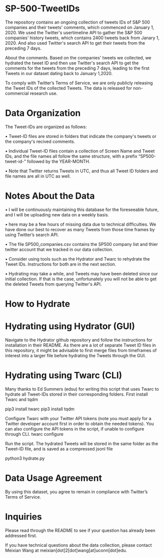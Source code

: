 # SP-500-TweetIDs
The repository contains an ongoing collection of tweets IDs of S&amp;P 500 companies and their tweets' comments, which commenced on January 1, 2020.
We used the Twitter's usertimeline API to gather the S&P 500 companies' history tweets, which contains 2400 tweets back from Janary 1, 2020. And also used Twitter's search API to get their tweets from the preceding 7 days. 

About the comments. Based on the companies' tweets we collected, we hydrated the tweet ID and then use Twitter's search API to get the comments for the tweets from the preceding 7 days, leading to the first Tweets in our dataset dating back to January 1,2020.

To comply with Twitter’s Terms of Service, we are only publicly releasing the Tweet IDs of the collected Tweets. The data is released for non-commercial research use.

# Data Organization
The Tweet-IDs are organized as follows:

•	Tweet-ID files are stored in folders that indicate the company's tweets or the company's recived comments.

•	Individual Tweet-ID files contain a collection of Screen Name and Tweet IDs, and the file names all follow the same structure, with a prefix “SP500-tweet-id-” followed by the YEAR-MONTH.

•	Note that Twitter returns Tweets in UTC, and thus all Tweet ID folders and file names are all in UTC as well.

# Notes About the Data
•	I will be continuously maintaining this database for the foreseeable future, and I will be uploading new data on a weekly basis.

•	here may be a few hours of missing data due to technical difficulties. We have done our best to recover as many Tweets from those time frames by using Twitter’s search API.

•	The file SP500_companies.csv contains the SP500 company list and thier twitter account that we tracked in our data collection. 

•	Consider using tools such as the Hydrator and Twarc to rehydrate the Tweet IDs. Instructions for both are in the next section.

•	Hydrating may take a while, and Tweets may have been deleted since our initial collection. If that is the case, unfortunately you will not be able to get the deleted Tweets from querying Twitter's API. 

# How to Hydrate
# Hydrating using Hydrator (GUI)

Navigate to the Hydrator github repository and follow the instructions for installation in their README. As there are a lot of separate Tweet ID files in this repository, it might be advisable to first merge files from timeframes of interest into a larger file before hydrating the Tweets through the GUI. 

# Hydrating using Twarc (CLI)

Many thanks to Ed Summers (edsu) for writing this script that uses Twarc to hydrate all Tweet-IDs stored in their corresponding folders.
First install Twarc and tqdm

pip3 install twarc
pip3 install tqdm

Configure Twarc with your Twitter API tokens (note you must apply for a Twitter developer account first in order to obtain the needed tokens). You can also configure the API tokens in the script, if unable to configure through CLI.
twarc configure

Run the script. The hydrated Tweets will be stored in the same folder as the Tweet-ID file, and is saved as a compressed jsonl file

python3 hydrate.py

# Data Usage Agreement
By using this dataset, you agree to remain in compliance with Twitter’s Terms of Service.

# Inquiries

Please read through the README to see if your question has already been addressed first.

If you have technical questions about the data collection, please contact Meixian Wang at meixian[dot]2[dot]wang[at]uconn[dot]edu.
